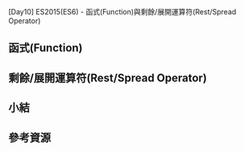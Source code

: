 [Day10] ES2015(ES6) - 函式(Function)與剩餘/展開運算符(Rest/Spread Operator)

## 函式(Function)

## 剩餘/展開運算符(Rest/Spread Operator)

## 小結

## 參考資源


